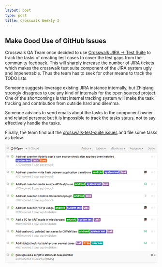 ```yaml
---
layout: post
type: post
title: Crosswalk Weekly 3
---
```


## Make Good Use of GitHub Issues

Crosswalk QA Team once decided to use [Crosswalk JIRA -> Test Suite](https://crosswalk-project.org/jira/browse/XWALK/component/10303) to track the tasks of creating test cases to cover the test gaps from the community feedback. This will sharply increase the number of JIRA tickets which makes the crosswalk test suite component of the JIRA system ugly and impenetrable. Thus the team has to seek for other means to track the TODO lists.

Someone suggests leverage existing JIRA instance internally, but Zhiqiang strongly disagrees to use any kind of internals for the open sourced project. One of the shortcomings is that internal tracking system will make the task tracking and contribution from outside hard and dilemma.

Someone advices to send emails about the tasks to the component owner and related persons; but it is impossible to track the tasks status, not to say effectively handle the tasks.

Finally, the team find out the [crosswalk-test-suite issues](https://github.com/crosswalk-project/crosswalk-test-suite/issues) and file some tasks as below.

![crosswalk-test-suite open issues](/images/crosswalk-test-suite-issues.png)